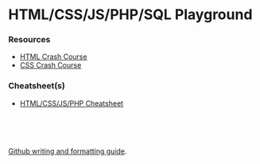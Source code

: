 # HTML/CSS/JS/PHP/SQL Playground

### Resources

* [HTML Crash Course](https://www.youtube.com/watch?v=UB1O30fR-EE)
* [CSS Crash Course](https://www.youtube.com/watch?v=yfoY53QXEnI)

### Cheatsheet(s)

* [HTML/CSS/JS/PHP Cheatsheet](https://htmlcheatsheet.com/)

</br>
</br>
</br>

[Github writing and formatting guide](https://docs.github.com/en/get-started/writing-on-github/getting-started-with-writing-and-formatting-on-github/basic-writing-and-formatting-syntax).